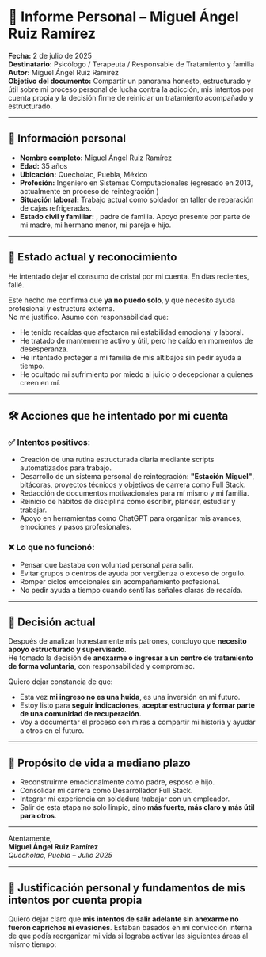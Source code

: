 # 🧠 Informe Personal – Miguel Ángel Ruiz Ramírez  
**Fecha:** 2 de julio de 2025  
**Destinatario:** Psicólogo / Terapeuta / Responsable de Tratamiento  y familia 
**Autor:** Miguel Ángel Ruiz Ramírez  
**Objetivo del documento:** Compartir un panorama honesto, estructurado y útil sobre mi proceso personal de lucha contra la adicción, mis intentos por cuenta propia y la decisión firme de reiniciar un tratamiento acompañado y estructurado.

---

## 👤 Información personal  
- **Nombre completo:** Miguel Ángel Ruiz Ramírez  
- **Edad:** 35 años  
- **Ubicación:** Quecholac, Puebla, México  
- **Profesión:** Ingeniero en Sistemas Computacionales (egresado en 2013, actualmente en proceso de reintegración )  
- **Situación laboral:** Trabajo actual como soldador en taller de reparación de cajas refrigeradas.  
- **Estado civil y familiar:** , padre de familia. Apoyo presente por parte de mi madre, mi hermano menor, mi pareja e hijo.  

---

## 🧩 Estado actual y reconocimiento  
He intentado dejar el consumo de cristal por mi cuenta. En días recientes, fallé.

Este hecho me confirma que **ya no puedo solo**, y que necesito ayuda profesional y estructura externa.  
No me justifico. Asumo con responsabilidad que:

- He tenido recaídas que afectaron mi estabilidad emocional y laboral.  
- He tratado de mantenerme activo y útil, pero he caído en momentos de desesperanza.  
- He intentado proteger a mi familia de mis altibajos sin pedir ayuda a tiempo.  
- He ocultado mi sufrimiento por miedo al juicio o decepcionar a quienes creen en mí.  

---

## 🛠️ Acciones que he intentado por mi cuenta  

### ✅ Intentos positivos:
- Creación de una rutina estructurada diaria mediante scripts automatizados para trabajo.  
- Desarrollo de un sistema personal de reintegración: **"Estación Miguel"**, bitácoras, proyectos técnicos y objetivos de carrera como Full Stack.  
- Redacción de documentos motivacionales para mí mismo y mi familia.  
- Reinicio de hábitos de disciplina como escribir, planear, estudiar y trabajar.  
- Apoyo en herramientas como ChatGPT para organizar mis avances, emociones y pasos profesionales.  

### ❌ Lo que no funcionó:
- Pensar que bastaba con voluntad personal para salir.  
- Evitar grupos o centros de ayuda por vergüenza o exceso de orgullo.  
- Romper ciclos emocionales sin acompañamiento profesional.  
- No pedir ayuda a tiempo cuando sentí las señales claras de recaída.  

---

## 📌 Decisión actual  
Después de analizar honestamente mis patrones, concluyo que **necesito apoyo estructurado y supervisado**.  
He tomado la decisión de **anexarme o ingresar a un centro de tratamiento de forma voluntaria**, con responsabilidad y compromiso.

Quiero dejar constancia de que:

- Esta vez **mi ingreso no es una huida**, es una inversión en mi futuro.  
- Estoy listo para **seguir indicaciones, aceptar estructura y formar parte de una comunidad de recuperación.**  
- Voy a documentar el proceso con miras a compartir mi historia y ayudar a otros en el futuro.

---

## 🌱 Propósito de vida a mediano plazo  
- Reconstruirme emocionalmente como padre, esposo e hijo.  
- Consolidar mi carrera como Desarrollador Full Stack.  
- Integrar mi experiencia en soldadura trabajar con un empleador. 
- Salir de esta etapa no solo limpio, sino **más fuerte, más claro y más útil para otros**.  

---
Atentamente,  
**Miguel Ángel Ruiz Ramírez**  
*Quecholac, Puebla – Julio 2025*

---

## 📖 Justificación personal y fundamentos de mis intentos por cuenta propia

Quiero dejar claro que **mis intentos de salir adelante sin anexarme no fueron caprichos ni evasiones**. Estaban basados en mi convicción interna de que podía reorganizar mi vida si lograba activar las siguientes áreas al mismo tiempo:
